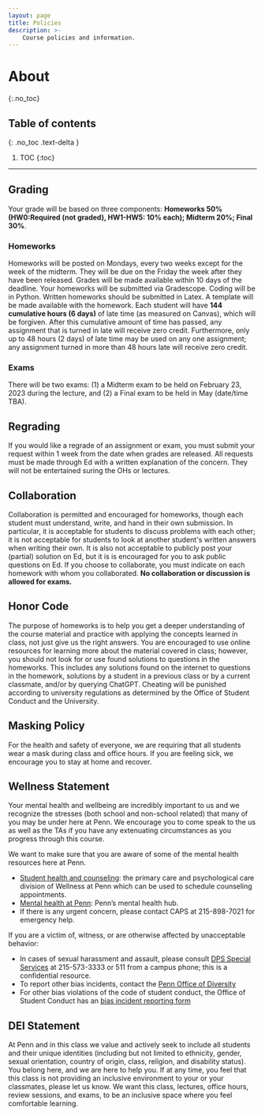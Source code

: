 ```yaml
---
layout: page
title: Policies
description: >-
    Course policies and information.
---
```


# About
{:.no_toc}

## Table of contents
{: .no_toc .text-delta }

1. TOC
{:toc}

---

## Grading

Your grade will be based on three components: **Homeworks 50% (HW0:Required (not graded), HW1-HW5: 10% each); Midterm 20%; Final 30%**.

### Homeworks

Homeworks will be posted on Mondays, every two weeks except for the week of the midterm. They will be due on the Friday the week after they have been released. Grades will be made available within 10 days of the deadline. Your homeworks will be submitted via Gradescope. Coding will be in Python. Written homeworks should be submitted in Latex. A template will be made available with the homework. Each student will have **144 cumulative hours (6 days)** of late time (as measured on Canvas), which will be forgiven. After this cumulative amount of time has passed, any assignment that is turned in late will receive zero credit. Furthermore, only up to 48 hours (2 days) of late time may be used on any one assignment; any assignment turned in more than 48 hours late will receive zero credit. 

### Exams

There will be two exams: (1) a Midterm exam to be held on February 23, 2023 during the lecture, and (2) a Final exam to be held in May (date/time TBA).

## Regrading

If you would like a regrade of an assignment or exam, you must submit your request within 1 week from the date when grades are released. All requests must be made through Ed with a written explanation of the concern. They will not be entertained suring the OHs or lectures.

## Collaboration

Collaboration is permitted and encouraged for homeworks, though each student must understand, write, and hand in their own submission. In particular, it is acceptable for students to discuss problems with each other; it is not acceptable for students to look at another student's written answers when writing their own. It is also not acceptable to publicly post your (partial) solution on Ed, but it is is encouraged for you to ask public questions on Ed. If you choose to collaborate, you must indicate on each homework with whom you collaborated. **No collaboration or discussion is allowed for exams.**

## Honor Code

The purpose of homeworks is to help you get a deeper understanding of the course material and practice with applying the concepts learned in class, not just give us the right answers. You are encouraged to use online resources for learning more about the material covered in class; however, you should not look for or use found solutions to questions in the homeworks. This includes any solutions found on the internet to questions in the homework, solutions by a student in a previous class or by a current classmate, and/or by querying ChatGPT. Cheating will be punished according to university regulations as determined by the Office of Student Conduct and the University.

## Masking Policy

For the health and safety of everyone, we are requiring that all students wear a mask during class and office hours. If you are feeling sick, we encourage you to stay at home and recover. 

## Wellness Statement

Your mental health and wellbeing are incredibly important to us and we recognize the stresses (both school and non-school related) that many of you may be under here at Penn. We encourage you to come speak to the us as well as the TAs if you have any extenuating circumstances as you progress through this course.

We want to make sure that you are aware of some of the mental health resources here at Penn.
- [Student health and counseling](https://wellness.upenn.edu/student-health-and-counseling): the primary care and psychological care division of Wellness at
Penn which can be used to schedule counseling appointments.
- [Mental health at Penn](https://wellness.upenn.edu/): Penn’s mental health hub.
- If there is any urgent concern, please contact CAPS at 215-898-7021 for emergency help.

If you are a victim of, witness, or are otherwise affected by unacceptable behavior:
- In cases of sexual harassment and assault, please consult [DPS Special Services](https://www.publicsafety.upenn.edu/about/special-services/sensitive-crimes/) at 215-573-3333 or 511 from a campus phone; this is a confidential resource.
- To report other bias incidents, contact the [Penn Office of Diversity](https://diversity.upenn.edu/diversity-at-penn)
- For other bias violations of the code of student conduct, the Office of Student Conduct has an [bias incident reporting form](https://diversity.upenn.edu/diversity-at-penn/bias-motivated-incident-report)

## DEI Statement

At Penn and in this class we value and actively seek to include all students and their unique identities (including but not limited to ethnicity, gender, sexual orientation,
country of origin, class, religion, and disability status). You belong here, and we are here to help you. If at any time, you feel that this class is not providing an inclusive environment to your or your classmates, please let us know. We want this class, lectures, office hours, review sessions, and exams, to be an inclusive space where you feel comfortable learning. 
